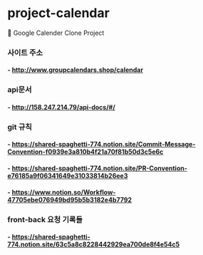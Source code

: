 # project-calendar
📅 Google Calender Clone Project

### 사이트 주소 
#### - http://www.groupcalendars.shop/calendar

### api문서
#### - http://158.247.214.79/api-docs/#/

### git 규칙
#### - https://shared-spaghetti-774.notion.site/Commit-Message-Convention-f0939e3a810b4f21a70f81b50d3c5e6c
#### - https://shared-spaghetti-774.notion.site/PR-Convention-e76185a9f06341649e31033814b26ee3
#### - https://www.notion.so/Workflow-47705ebe076949bd95b5b3182e4b7792

### front-back 요청 기록들
#### - https://shared-spaghetti-774.notion.site/63c5a8c8228442929ea700de8f4e54c5


